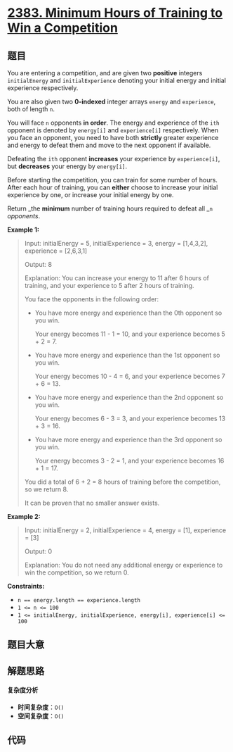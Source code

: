 # [2383. Minimum Hours of Training to Win a Competition](https://leetcode.com/problems/minimum-hours-of-training-to-win-a-competition/)

## 题目

You are entering a competition, and are given two **positive** integers
`initialEnergy` and `initialExperience` denoting your initial energy and
initial experience respectively.

You are also given two **0-indexed** integer arrays `energy` and `experience`,
both of length `n`.

You will face `n` opponents **in order**. The energy and experience of the
`ith` opponent is denoted by `energy[i]` and `experience[i]` respectively.
When you face an opponent, you need to have both **strictly** greater
experience and energy to defeat them and move to the next opponent if
available.

Defeating the `ith` opponent **increases** your experience by `experience[i]`,
but **decreases** your energy by `energy[i]`.

Before starting the competition, you can train for some number of hours. After
each hour of training, you can **either** choose to increase your initial
experience by one, or increase your initial energy by one.

Return _the **minimum** number of training hours required to defeat all _`n`
_opponents_.

**Example 1:**

> Input: initialEnergy = 5, initialExperience = 3, energy = [1,4,3,2], experience = [2,6,3,1]
>
> Output: 8
>
> Explanation: You can increase your energy to 11 after 6 hours of training, and your experience to 5 after 2 hours of training.
>
> You face the opponents in the following order:
>
> - You have more energy and experience than the 0th opponent so you win.
>
>   Your energy becomes 11 - 1 = 10, and your experience becomes 5 + 2 = 7.
>
> - You have more energy and experience than the 1st opponent so you win.
>
>   Your energy becomes 10 - 4 = 6, and your experience becomes 7 + 6 = 13.
>
> - You have more energy and experience than the 2nd opponent so you win.
>
>   Your energy becomes 6 - 3 = 3, and your experience becomes 13 + 3 = 16.
>
> - You have more energy and experience than the 3rd opponent so you win.
>
>   Your energy becomes 3 - 2 = 1, and your experience becomes 16 + 1 = 17.
>
> You did a total of 6 + 2 = 8 hours of training before the competition, so we return 8.
>
> It can be proven that no smaller answer exists.

**Example 2:**

> Input: initialEnergy = 2, initialExperience = 4, energy = [1], experience = [3]
>
> Output: 0
>
> Explanation: You do not need any additional energy or experience to win the competition, so we return 0.

**Constraints:**

- `n == energy.length == experience.length`
- `1 <= n <= 100`
- `1 <= initialEnergy, initialExperience, energy[i], experience[i] <= 100`

## 题目大意

## 解题思路

#### 复杂度分析

- **时间复杂度**：`O()`
- **空间复杂度**：`O()`

## 代码

```javascript

```

